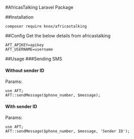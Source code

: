 #AfricasTalking Laravel Package

##Installation


```
composer require knox/africastalking
```


##Config
Get the below details from africastalking

```
AFT_APIKEY=apikey
AFT_USERNAME=username
```

##Usage
###Sending SMS

#### Without sender ID

Params: 

```
use AFT;
AFT::sendMessage($phone_number, $message);
```

#### With sender ID

Params: 

```
use AFT;
AFT::sendMessage($phone_number, $message, 'Sender ID');
```
